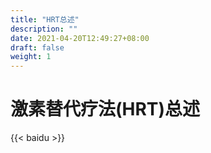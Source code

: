 ```yaml
---
title: "HRT总述"
description: ""
date: 2021-04-20T12:49:27+08:00
draft: false
weight: 1
---
```


# 激素替代疗法(HRT)总述

 {{< baidu >}}